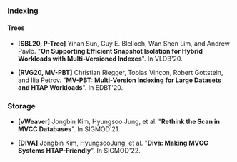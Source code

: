 
### Indexing

#### Trees

* **[SBL20, P-Tree]** Yihan Sun, Guy E. Blelloch, Wan Shen Lim, and Andrew Pavlo. "**On Supporting Efficient Snapshot Isolation for Hybrid Workloads with Multi-Versioned Indexes**". In VLDB'20.

* **[RVG20, MV-PBT]** Christian Riegger, Tobias Vinçon, Robert Gottstein, and Ilia Petrov. "**MV-PBT: Multi-Version Indexing for Large Datasets and HTAP Workloads**". In EDBT'20.

### Storage

* **[vWeaver]** Jongbin Kim, Hyungsoo Jung, et al. "**Rethink the Scan in MVCC Databases**". In SIGMOD'21.

* **[DIVA]** Jongbin Kim, HyungsooJung, et al. "**Diva: Making MVCC Systems HTAP-Friendly**". In SIGMOD'22.

